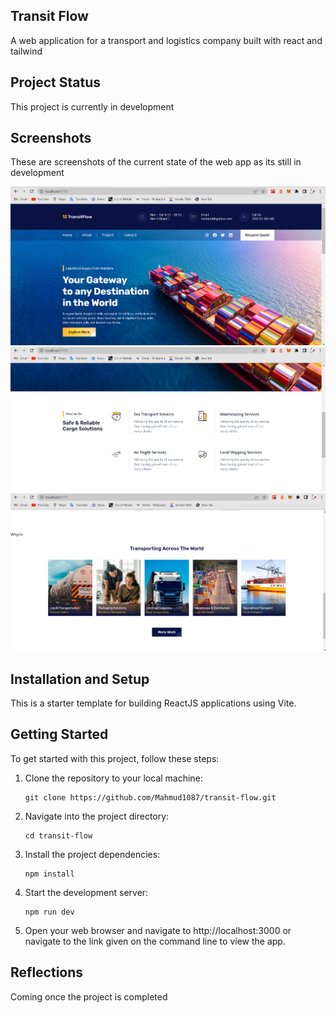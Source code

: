 ## Transit Flow

A web application for a transport and logistics company built with react and tailwind

## Project Status

This project is currently in development

## Screenshots

These are screenshots of the current state of the web app as its still in development

<img src='./src/assets/Screenshot (7).png' alt='screenshot 1'>
<img src='./src/assets/Screenshot (8).png' alt='screenshot 2'>
<img src='./src/assets/Screenshot (9).png' alt='screenshot 3'>

## Installation and Setup

This is a starter template for building ReactJS applications using Vite.

## Getting Started

To get started with this project, follow these steps:

1. Clone the repository to your local machine:

   ```
   git clone https://github.com/Mahmud1087/transit-flow.git
   ```

2. Navigate into the project directory:

   ```
   cd transit-flow
   ```

3. Install the project dependencies:

   ```
   npm install
   ```

4. Start the development server:

   ```
   npm run dev
   ```

5. Open your web browser and navigate to http://localhost:3000 or navigate to the link given on the command line to view the app.

## Reflections

Coming once the project is completed
